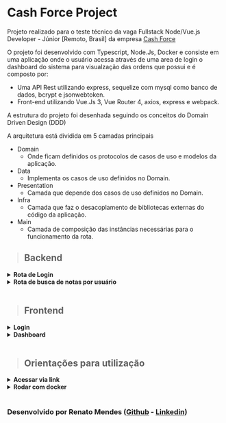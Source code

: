 # Cash Force Project
Projeto realizado para o teste técnico da vaga Fullstack Node/Vue.js Developer - Júnior [Remoto, Brasil]
da empresa [Cash Force](https://cashforce.com.br/)

O projeto foi desenvolvido com Typescript, Node.Js, Docker e consiste em uma aplicação onde o usuário acessa através de uma area de login o dashboard do sistema para visualzação das ordens que possui e é composto por:

 - Uma API Rest utilizando express, sequelize com mysql como banco de dados, bcrypt
e jsonwebtoken.
 - Front-end utilizando Vue.Js 3, Vue Router 4, axios, express e webpack.

A estrutura do projeto foi desenhada seguindo os conceitos do Domain Driven Design (DDD)

A arquitetura está dividida em 5 camadas principais
- Domain
  - Onde ficam definidos os protocolos de casos de uso e modelos da aplicação.
- Data
  - Implementa os casos de uso definidos no Domain.
- Presentation
  - Camada que depende dos casos de uso definidos no Domain.
- Infra
  - Camada que faz o desacoplamento de bibliotecas externas do código da aplicação.
- Main
  - Camada de composição das instâncias necessárias para o funcionamento da rota.

> ## Backend
<details>
  <summary>
    <strong>Rota de Login</strong>
  </summary><br>
  Para essa rota foi adicionada a camada Validation para uma melhor organização do código. Pode ser considerada como parte da Presentation.

  ![image](./docs/images/login-route-diagram.png)
  Legenda:
  - Linhas tracejadas: Interfaces / Protocolos
  - Linhas sólidas: Classes

  <br>
</details>

<details>
  <summary>
    <strong>Rota de busca de notas por usuário</strong>
  </summary><br>

  ![image](./docs/images/load-orders-route-diagram.png)
  Legenda:
  - Linhas tracejadas: Interfaces / Protocolos
  - Linhas sólidas: Classes

  <br>
</details>
<br>

> ## Frontend
<details>
  <summary>
    <strong>Login</strong>
  </summary><br>

  ![image](./docs/images/login-page-diagram.png)

  Legenda:
  - Linhas tracejadas: Interfaces / Protocolos
  - Linhas sólidas: Classes

  <br>
</details>

<details>
  <summary>
    <strong>Dashboard</strong>
  </summary><br>

  ![image](./docs/images/dashboard-page-diagram.png)

  Legenda:
  - Linhas tracejadas: Interfaces / Protocolos
  - Linhas sólidas: Classes

  <br>
</details>
<br>

> ## Orientações para utilização
<details>
  <summary>
    <strong>Acessar via link</strong>
  </summary><br>

O projeto está disponível através do link [https://cashforce.renatolmendes.com](https://cashforce.renatolmendes.com)

<h3>Dados para login</h3>

- Usuário: allan@cashforce.com.br
- Senha: 123456

  <br>
</details>

<details>
  <summary>
    <strong>Rodar com docker</strong>
  </summary><br>

Para rodar o projeto via docker faça o clone do repositório em sua maquina:

  ```sh
  git clone git@github.com:natomendes/cash-force-project.git
  ```
Ainda na raiz do projeto rode:

  ```sh
  npm run up
  ```
Aguarde a finalização do processo, dependendo da configuração da maquina após o termino dos processos do docker-compose que irá subir os containers para o banco de dados, o backend e o frontend, talvez seja necessário aguardar para que os servidores e o banco de dados estejam funcionais.

A aplicação estará disponivel na url [http://localhost:8080](http://localhost:8080)


<h3>Dados para login</h3>

- Usuário: allan@cashforce.com.br
- Senha: 123456

  <br>
</details>


<br>

### Desenvolvido por Renato Mendes ([Github](https://www.github.com/natomendes) - [Linkedin](https://www.linkedin.com/in/renatolmendes/))

